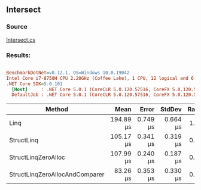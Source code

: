 ﻿## Intersect

### Source
[Intersect.cs](../../src/StructLinq.Benchmark/Intersect.cs)

### Results:
``` ini

BenchmarkDotNet=v0.12.1, OS=Windows 10.0.19042
Intel Core i7-8750H CPU 2.20GHz (Coffee Lake), 1 CPU, 12 logical and 6 physical cores
.NET Core SDK=5.0.101
  [Host]     : .NET Core 5.0.1 (CoreCLR 5.0.120.57516, CoreFX 5.0.120.57516), X64 RyuJIT
  DefaultJob : .NET Core 5.0.1 (CoreCLR 5.0.120.57516, CoreFX 5.0.120.57516), X64 RyuJIT


```
|                         Method |      Mean |    Error |   StdDev | Ratio |   Gen 0 |   Gen 1 |   Gen 2 | Allocated |
|------------------------------- |----------:|---------:|---------:|------:|--------:|--------:|--------:|----------:|
|                           Linq | 194.89 μs | 0.749 μs | 0.664 μs |  1.00 | 62.2559 | 31.0059 | 31.0059 |  262664 B |
|                     StructLinq | 105.17 μs | 0.341 μs | 0.319 μs |  0.54 |       - |       - |       - |      64 B |
|            StructLinqZeroAlloc | 107.99 μs | 0.240 μs | 0.187 μs |  0.55 |       - |       - |       - |         - |
| StructLinqZeroAllocAndComparer |  83.26 μs | 0.353 μs | 0.330 μs |  0.43 |       - |       - |       - |         - |
